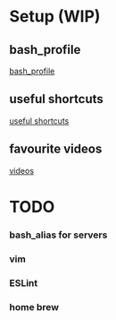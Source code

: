 # Setup (WIP)

## bash_profile
[bash_profile](./.bash_profile)

## useful shortcuts
[useful shortcuts](./shortcuts.md)

## favourite videos
[videos](./videos.md)

# TODO

### bash_alias for servers
### vim
### ESLint
### home brew
